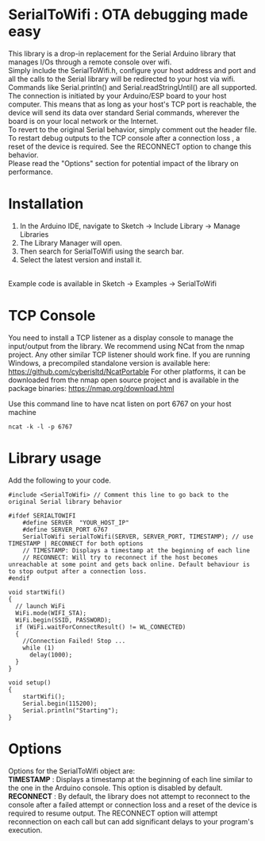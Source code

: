 # SerialToWifi : OTA debugging made easy
This library is a drop-in replacement for the Serial Arduino library that manages I/Os through a remote console over wifi.<br>
Simply include the SerialToWifi.h, configure your host address and port and all the calls to the Serial library will be redirected to your host via wifi. Commands like Serial.println() and Serial.readStringUntil() are all supported.<br>
The connection is initiated by your Arduino/ESP board to your host computer. This means that as long as your host's TCP port is reachable, the device will send its data over standard Serial commands, wherever the board is on your local network or the Internet.<br>
To revert to the original Serial behavior, simply comment out the header file. <br>
To restart debug outputs to the TCP console after a connection loss , a reset of the device is required. See the RECONNECT option to change this behavior.<br>
Please read the "Options" section for potential impact of the library on performance.<br>

# Installation
1. In the Arduino IDE, navigate to Sketch -> Include Library -> Manage Libraries
2. The Library Manager will open.
3. Then search for SerialToWifi using the search bar.
4. Select the latest version and install it.
<br>
Example code is available in Sketch -> Examples -> SerialToWifi

# TCP Console
You need to install a TCP listener as a display console to manage the input/output from the library.
We recommend using NCat from the nmap project. Any other similar TCP listener should work fine.
If you are running Windows, a precompiled standalone version is available here: https://github.com/cyberisltd/NcatPortable
For other platforms, it can be downloaded from the nmap open source project and is available in the package binaries: https://nmap.org/download.html

Use this command line to have ncat listen on port 6767 on your host machine
```
ncat -k -l -p 6767 
```

# Library usage
Add the following to your code.
```
#include <SerialToWifi> // Comment this line to go back to the original Serial library behavior

#ifdef SERIALTOWIFI
    #define SERVER  "YOUR_HOST_IP"
    #define SERVER_PORT 6767
    SerialToWifi serialToWifi(SERVER, SERVER_PORT, TIMESTAMP); // use TIMESTAMP | RECONNECT for both options
    // TIMESTAMP: Displays a timestamp at the beginning of each line
    // RECONNECT: Will try to reconnect if the host becomes unreachable at some point and gets back online. Default behaviour is to stop output after a connection loss.
#endif

void startWifi()
{
  // launch WiFi
  WiFi.mode(WIFI_STA);
  WiFi.begin(SSID, PASSWORD);
  if (WiFi.waitForConnectResult() != WL_CONNECTED)
  {
    //Connection Failed! Stop ...
    while (1)
      delay(1000);
  }
}

void setup()
{
    startWifi();
    Serial.begin(115200);
    Serial.println("Starting");
}
```

# Options
Options for the SerialToWifi object are:<br>
<b>TIMESTAMP</b> : Displays a timestamp at the beginning of each line similar to the one in the Arduino console. This option is disabled by default.<br>
<b>RECONNECT</b> : By default, the library does not attempt to reconnect to the console after a failed attempt or connection loss and a reset of the device is required to resume output. The RECONNECT option will attempt reconnection on each call but can add significant delays to your program's execution. <br>
